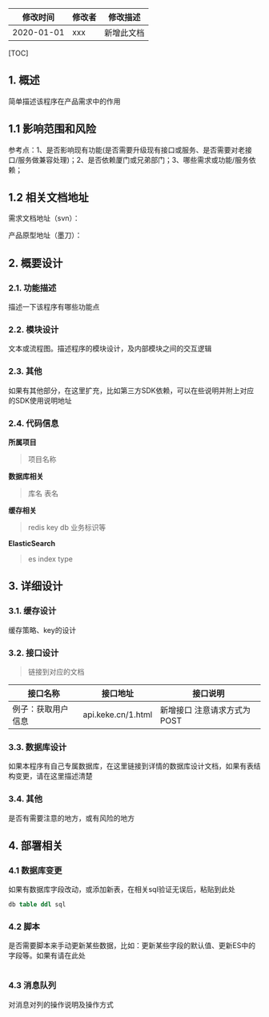 | 修改时间   | 修改者 | 修改描述   |
| ---------- | ------ | ---------- |
| 2020-01-01 | xxx | 新增此文档 |

[TOC]

## 1.  概述
简单描述该程序在产品需求中的作用 

## 1.1 影响范围和风险
参考点：1、是否影响现有功能(是否需要升级现有接口或服务、是否需要对老接口/服务做兼容处理)；2、是否依赖厦门或兄弟部门；3、哪些需求或功能/服务依赖；

## 1.2 相关文档地址
需求文档地址（svn）：

产品原型地址（墨刀）：

## 2.  概要设计
### 2.1. 功能描述
描述一下该程序有哪些功能点 

### 2.2. 模块设计
文本或流程图。描述程序的模块设计，及内部模块之间的交互逻辑 

### 2.3. 其他
如果有其他部分，在这里扩充，比如第三方SDK依赖，可以在些说明并附上对应的SDK使用说明地址 

### 2.4. 代码信息
**所属项目**
> 项目名称

**数据库相关**
> 库名 表名

**缓存相关**
> redis key db  业务标识等

**ElasticSearch**
> es index type



## 3.  详细设计
### 3.1. 缓存设计
缓存策略、key的设计

### 3.2. 接口设计
> 链接到对应的文档

| 接口名称           | 接口地址           | 接口说明                     |
| ------------------ | ------------------ | ---------------------------- |
| 例子：获取用户信息 | api.keke.cn/1.html | 新增接口  注意请求方式为POST |



### 3.3. 数据库设计
如果本程序有自己专属数据库，在这里链接到详情的数据库设计文档，如果有表结构变更，请在这里描述清楚 

### 3.4. 其他
是否有需要注意的地方，或有风险的地方 

## 4. 部署相关
### 4.1 数据库变更
如果有数据库字段改动，或添加新表，在相关sql验证无误后，粘贴到此处
```sql
db table ddl sql
```
### 4.2 脚本
是否需要脚本来手动更新某些数据，比如：更新某些字段的默认值、更新ES中的字段等。如果有请在此处
```

```
### 4.3 消息队列
对消息对列的操作说明及操作方式